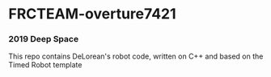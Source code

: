 # FRCTEAM-overture7421

### 2019 Deep Space
This repo contains DeLorean's robot code, written on C++ and based on the Timed Robot template
